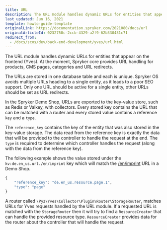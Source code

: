 ```yaml
---
title: URL
description: The URL module handles dynamic URLs for entities that appear on the frontend (Yves)
last_updated: Jun 16, 2021
template: howto-guide-template
originalLink: https://documentation.spryker.com/2021080/docs/url
originalArticleId: 0232750c-2ccb-4329-a2f9-62b330431c71
redirect_from:
  - /docs/scos/dev/back-end-development/yves/url.html
---
```


The URL module handles dynamic URLs for entities that appear on the frontend (Yves). At the moment, Spryker core provides URL handling for products, CMS pages, categories and URL redirects.

The URLs are stored in one database table and each is unique. Spryker OS avoids multiple URLs heading to a single entity, as it leads to a poor SEO support. Only one URL should be active for a single entity, other URLs should be set as URL redirects.

In the Spryker Demo Shop, URLs are exported to the key-value store, such as Redis or Valkey, with collectors. Every stored key contains the URL that can be matched with a router and every stored value contains a reference `key` and a `type`.

The `reference_key` contains the key of the entity that was also stored in the key-value storage. The data read from the reference key is exactly the data that will be provided to the controller to handle the request at the end. The `type` is required to determine which controller handles the request (along with the data from the reference key).

The following example shows the value stored under the `kv:de.en_us.url./en/imprint` key which will match the [/en/imprint](http://zed.mysprykershop.com/en/imprint) URL in a Demo Shop.

```js
{
    "reference_key": "de.en_us.resource.page.1",
    "type": "page"
}
```

A router called `\Pyz\Yves\Collector\Plugin\Router\StorageRouter`, matches URLs for Yves requests handled by the URL module. If a requested URL is matched with the `StorageRouter` then it will try to find a `ResourceCreator` that can handle the provided resource type. `ResourceCreator` provides data for the router about the controller that will handle the request.
